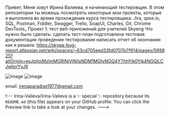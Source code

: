 Привет, Меня зовут Ирина Валиева, я начинающий тестировщик. 
В этом репозитории ты можешь посмотреть некоторые мои проекты, которые я выполняла во время прохождения курса тестировщика.
Jira, qase.io, SQL,  Postman, Fiddler, Swagger, Trello,
SoapUI,  Charles, Git. Chrome DevTools_
Проект 1: тест веб-приложений для учителей Skyeng
Что нужно было сделать:
сделать тест-план
подготовлена ​​тестовая документация
проведение тестирования
написать отчет об окончании
как я решала:
https://skyqa-bug-report.atlassian.net/wiki/spaces/~63cd705eed33fd0707b7f914/pages/589825?atlOrigin=eyJpIjoiMzlmMGRlNjVjNjIxNDM1MGIyNGQ4YThhYjk0Yjk4NGQiLCJwIjoiYyJ9

![image](https://github.com/Irina-Valieva/Irina-Valieva/assets/142157620/f6baa5dc-a2c2-4b64-acf6-c84a8b998398)
![image](https://github.com/Irina-Valieva/Irina-Valieva/assets/142157620/5a5558cf-3d42-4f73-9691-6ff8835c23fb)



email: irenaparadise1977@gmail.com

!---
Irina-Valieva/Irina-Valieva is a ✨ special ✨ repository because its `README.md` (this file) appears on your GitHub profile.
You can click the Preview link to take a look at your changes.
--->
